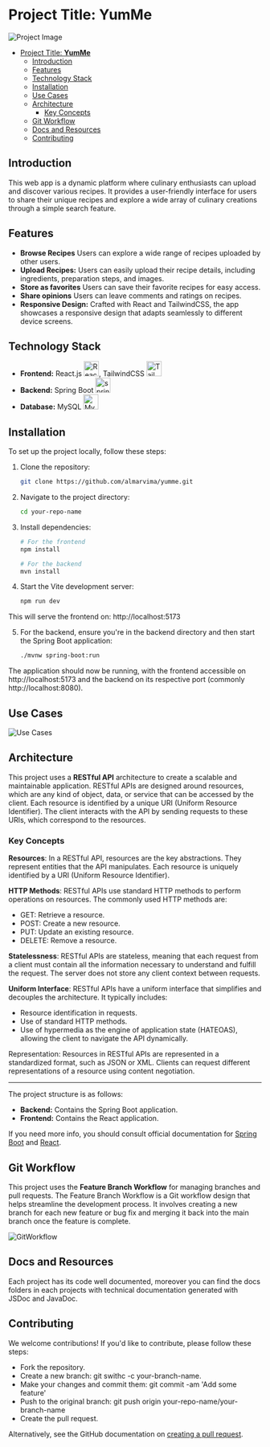 # Project Title: **YumMe**

![Project Image](https://i.ibb.co/kBPxgyh/yumme-Logo2.png)

- [Project Title: **YumMe**](#project-title-yumme)
  - [Introduction](#introduction)
  - [Features](#features)
  - [Technology Stack](#technology-stack)
  - [Installation](#installation)
  - [Use Cases](#use-cases)
  - [Architecture](#architecture)
    - [Key Concepts](#key-concepts)
  - [Git Workflow](#git-workflow)
  - [Docs and Resources](#docs-and-resources)
  - [Contributing](#contributing)

## Introduction

This web app is a dynamic platform where culinary enthusiasts can upload and discover various recipes. It provides a user-friendly interface for users to share their unique recipes and explore a wide array of culinary creations through a simple search feature.

## Features

- **Browse Recipes** Users can explore a wide range of recipes uploaded by other users.
- **Upload Recipes:** Users can easily upload their recipe details, including ingredients, preparation steps, and images.
- **Store as favorites** Users can save their favorite recipes for easy access.
- **Share opinions** Users can leave comments and ratings on recipes.
- **Responsive Design:** Crafted with React and TailwindCSS, the app showcases a responsive design that adapts seamlessly to different device screens.

## Technology Stack

- **Frontend:** React.js <a href="https://reactjs.org/" target="_blank" rel="noreferrer"><img src="https://raw.githubusercontent.com/danielcranney/readme-generator/main/public/icons/skills/react-colored.svg" width="30" height="30" alt="React" /></a>, TailwindCSS <a href="https://tailwindcss.com/" target="_blank" rel="noreferrer"><img src="https://raw.githubusercontent.com/danielcranney/readme-generator/main/public/icons/skills/tailwindcss-colored.svg" width="30" height="30" alt="TailwindCSS" /></a>
- **Backend:** Spring Boot <a href="https://spring.io/" target="_blank" rel="noreferrer"> <img src="https://www.vectorlogo.zone/logos/springio/springio-icon.svg" alt="spring" width="30" height="30"/></a>
- **Database:** MySQL <a href="https://www.mysql.com/" target="_blank" rel="noreferrer"><img src="https://raw.githubusercontent.com/danielcranney/readme-generator/main/public/icons/skills/mysql-colored.svg" width="30" height="30" alt="MySQL" /></a>

## Installation

To set up the project locally, follow these steps:

1. Clone the repository:

   ```bash
   git clone https://github.com/almarvima/yumme.git

   ```

2. Navigate to the project directory:

   ```bash
   cd your-repo-name

   ```

3. Install dependencies:

   ```bash
   # For the frontend
   npm install

   # For the backend
   mvn install

   ```

4. Start the Vite development server:
   ```bash
   npm run dev
   ```

This will serve the frontend on: http://localhost:5173

5. For the backend, ensure you're in the backend directory and then start the Spring Boot application:
   ```sh
   ./mvnw spring-boot:run
   ```

The application should now be running, with the frontend accessible on http://localhost:5173 and the backend on its respective port (commonly http://localhost:8080).

## Use Cases
![Use Cases](https://i.ibb.co/M99zMFg/useCases.png)


## Architecture

This project uses a **RESTful API** architecture to create a scalable and maintainable application. RESTful APIs are designed around resources, which are any kind of object, data, or service that can be accessed by the client. Each resource is identified by a unique URI (Uniform Resource Identifier). The client interacts with the API by sending requests to these URIs, which correspond to the resources.

### Key Concepts

**Resources**: In a RESTful API, resources are the key abstractions. They represent entities that the API manipulates. Each resource is uniquely identified by a URI (Uniform Resource Identifier).

**HTTP Methods**: RESTful APIs use standard HTTP methods to perform operations on resources. The commonly used HTTP methods are:

- GET: Retrieve a resource.
- POST: Create a new resource.
- PUT: Update an existing resource.
- DELETE: Remove a resource.

**Statelessness**: RESTful APIs are stateless, meaning that each request from a client must contain all the information necessary to understand and fulfill the request. The server does not store any client context between requests.

**Uniform Interface**: RESTful APIs have a uniform interface that simplifies and decouples the architecture. It typically includes:

- Resource identification in requests.
- Use of standard HTTP methods.
- Use of hypermedia as the engine of application state (HATEOAS), allowing the client to navigate the API dynamically.

Representation: Resources in RESTful APIs are represented in a standardized format, such as JSON or XML. Clients can request different representations of a resource using content negotiation.

---

The project structure is as follows:

- **Backend:** Contains the Spring Boot application.
- **Frontend:** Contains the React application.

If you need more info, you should consult official documentation for [Spring Boot](https://spring.io/projects/spring-boot) and [React](https://reactjs.org/).

## Git Workflow

This project uses the **Feature Branch Workflow** for managing branches and pull requests. The Feature Branch Workflow is a Git workflow design that helps streamline the development process. It involves creating a new branch for each new feature or bug fix and merging it back into the main branch once the feature is complete.

![GitWorkflow](https://i.ibb.co/zZhnZyt/workflow-git.png)

## Docs and Resources

Each project has its code well documented, moreover you can find the docs folders in each projects with technical documentation generated with JSDoc and JavaDoc.

## Contributing

We welcome contributions! If you'd like to contribute, please follow these steps:

- Fork the repository.
- Create a new branch: git swithc -c your-branch-name.
- Make your changes and commit them: git commit -am 'Add some feature'
- Push to the original branch: git push origin your-repo-name/your-branch-name
- Create the pull request.

Alternatively, see the GitHub documentation on [creating a pull request](https://docs.github.com/es/pull-requests/collaborating-with-pull-requests/proposing-changes-to-your-work-with-pull-requests/creating-a-pull-request).
